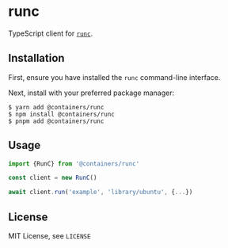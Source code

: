 # runc

TypeScript client for [`runc`](https://github.com/opencontainers/runc).

## Installation

First, ensure you have installed the `runc` command-line interface.

Next, install with your preferred package manager:

```shell
$ yarn add @containers/runc
$ npm install @containers/runc
$ pnpm add @containers/runc
```

## Usage

```typescript
import {RunC} from '@containers/runc'

const client = new RunC()

await client.run('example', 'library/ubuntu', {...})
```

## License

MIT License, see `LICENSE`
